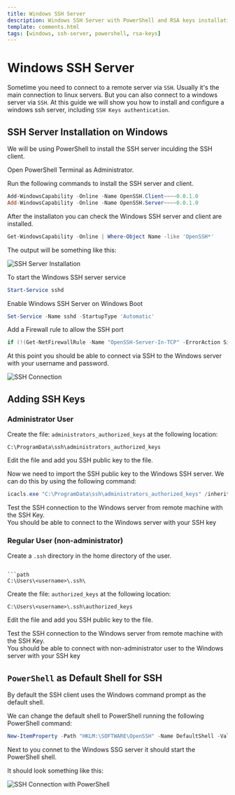 ```yaml
---
title: Windows SSH Server
description: Windows SSH Server with PowerShell and RSA keys installation and configuration guide
template: comments.html
tags: [windows, ssh-server, powershell, rsa-keys]
---
```


# Windows SSH Server

Sometime you need to connect to a remote server via `SSH`. Usually it's the main connection to linux servers. But you can also connect to a windows server via `SSH`. At this guide we will show you how to install and configure a windows ssh server, including `SSH Keys authentication`.

## SSH Server Installation on Windows

We will be using PowerShell to install the SSH server inculding the SSH client.

Open PowerShell Terminal as Administrator.

Run the following commands to install the SSH server and client.

```Powershell
Add-WindowsCapability -Online -Name OpenSSH.Client~~~~0.0.1.0
Add-WindowsCapability -Online -Name OpenSSH.Server~~~~0.0.1.0
```

After the installaton you can check the Windows SSH server and client are installed.

```Powershell
Get-WindowsCapability -Online | Where-Object Name -like 'OpenSSH*'
```

The output will be something like this:

![SSH Server Installation][ssh-installed-img]

To start the Windows SSH server service

```Powershell
Start-Service sshd
```

Enable Windows SSH Server on Windows Boot

```Powershell
Set-Service -Name sshd -StartupType 'Automatic'
```

Add a Firewall rule to allow the SSH port

```Powershell
if (!(Get-NetFirewallRule -Name "OpenSSH-Server-In-TCP" -ErrorAction SilentlyContinue | Select-Object Name, Enabled)) { Write-Output "Firewall Rule 'OpenSSH-Server-In-TCP' does not exist, creating it..." New-NetFirewallRule -Name 'OpenSSH-Server-In-TCP' -DisplayName 'OpenSSH Server (sshd)' -Enabled True -Direction Inbound -Protocol TCP -Action Allow -LocalPort 22 } else { Write-Output "Firewall rule 'OpenSSH-Server-In-TCP' has been created and exists." }
```

At this point you should be able to connect via SSH to the Windows server with your username and password.

![SSH Connection][ssh-connection-img]

## Adding SSH Keys

### Administrator User

Create the file: `administrators_authorized_keys` at the following location:

```path
C:\ProgramData\ssh\administrators_authorized_keys
```

Edit the file and add you SSH public key to the file.

Now we need to import the SSH public key to the Windows SSH server. We can do this by using the following command:

```Powershell
icacls.exe "C:\ProgramData\ssh\administrators_authorized_keys" /inheritance:r /grant "Administrators:F" /grant "SYSTEM:F"
```

Test the SSH connection to the Windows server from remote machine with the SSH Key.  
You should be able to connect to the Windows server with your SSH key

### Regular User (non-administrator)

Create a `.ssh` directory in the home directory of the user.

````path

```path
C:\Users\<username>\.ssh\
````

Create the file: `authorized_keys` at the following location:

```path
C:\Users\<username>\.ssh\authorized_keys
```

Edit the file and add you SSH public key to the file.

Test the SSH connection to the Windows server from remote machine with the SSH Key.  
You should be able to connect with non-administrator user to the Windows server with your SSH key

## `PowerShell` as Default Shell for SSH

By default the SSH client uses the Windows command prompt as the default shell.

We can change the default shell to PowerShell running the following PowerShell command:

```Powershell
New-ItemProperty -Path "HKLM:\SOFTWARE\OpenSSH" -Name DefaultShell -Value "C:\Windows\System32\WindowsPowerShell\v1.0\PowerShell.exe" -PropertyType String -Force
```

Next to you connet to the Windows SSG server it should start the PowerShell shell.

It should look something like this:

![SSH Connection with PowerShell][ssh-windows-powershell-img]

<!-- appendices -->

<!-- urls -->

<!-- images -->

[ssh-installed-img]: ../assets/images/0bafb0da-c18c-11ec-a0f0-db42d5ba669d.jpg 'SSH Server Installation'
[ssh-connection-img]: ../assets/images/f285a87e-c18d-11ec-8189-f712e9b20b30.jpg 'SSH Connection'
[ssh-windows-powershell-img]: ../assets/images/4b56c486-c190-11ec-8406-5b42a0c9b07a.jpg 'SSH Connection with PowerShell'

<!--css-->

<!-- end appendices -->
